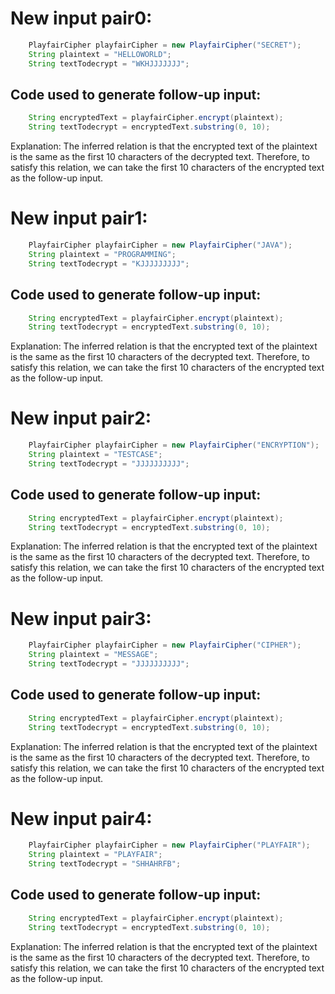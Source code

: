 # New input pair0:
```java
    PlayfairCipher playfairCipher = new PlayfairCipher("SECRET");
    String plaintext = "HELLOWORLD";
    String textTodecrypt = "WKHJJJJJJJ";
```
## Code used to generate follow-up input:
```java
    String encryptedText = playfairCipher.encrypt(plaintext);
    String textTodecrypt = encryptedText.substring(0, 10);
```
Explanation: The inferred relation is that the encrypted text of the plaintext is the same as the first 10 characters of the decrypted text. Therefore, to satisfy this relation, we can take the first 10 characters of the encrypted text as the follow-up input.

# New input pair1:
```java
    PlayfairCipher playfairCipher = new PlayfairCipher("JAVA");
    String plaintext = "PROGRAMMING";
    String textTodecrypt = "KJJJJJJJJJ";
```
## Code used to generate follow-up input:
```java
    String encryptedText = playfairCipher.encrypt(plaintext);
    String textTodecrypt = encryptedText.substring(0, 10);
```
Explanation: The inferred relation is that the encrypted text of the plaintext is the same as the first 10 characters of the decrypted text. Therefore, to satisfy this relation, we can take the first 10 characters of the encrypted text as the follow-up input.

# New input pair2:
```java
    PlayfairCipher playfairCipher = new PlayfairCipher("ENCRYPTION");
    String plaintext = "TESTCASE";
    String textTodecrypt = "JJJJJJJJJJ";
```
## Code used to generate follow-up input:
```java
    String encryptedText = playfairCipher.encrypt(plaintext);
    String textTodecrypt = encryptedText.substring(0, 10);
```
Explanation: The inferred relation is that the encrypted text of the plaintext is the same as the first 10 characters of the decrypted text. Therefore, to satisfy this relation, we can take the first 10 characters of the encrypted text as the follow-up input.

# New input pair3:
```java
    PlayfairCipher playfairCipher = new PlayfairCipher("CIPHER");
    String plaintext = "MESSAGE";
    String textTodecrypt = "JJJJJJJJJJ";
```
## Code used to generate follow-up input:
```java
    String encryptedText = playfairCipher.encrypt(plaintext);
    String textTodecrypt = encryptedText.substring(0, 10);
```
Explanation: The inferred relation is that the encrypted text of the plaintext is the same as the first 10 characters of the decrypted text. Therefore, to satisfy this relation, we can take the first 10 characters of the encrypted text as the follow-up input.

# New input pair4:
```java
    PlayfairCipher playfairCipher = new PlayfairCipher("PLAYFAIR");
    String plaintext = "PLAYFAIR";
    String textTodecrypt = "SHHAHRFB";
```
## Code used to generate follow-up input:
```java
    String encryptedText = playfairCipher.encrypt(plaintext);
    String textTodecrypt = encryptedText.substring(0, 10);
```
Explanation: The inferred relation is that the encrypted text of the plaintext is the same as the first 10 characters of the decrypted text. Therefore, to satisfy this relation, we can take the first 10 characters of the encrypted text as the follow-up input.
